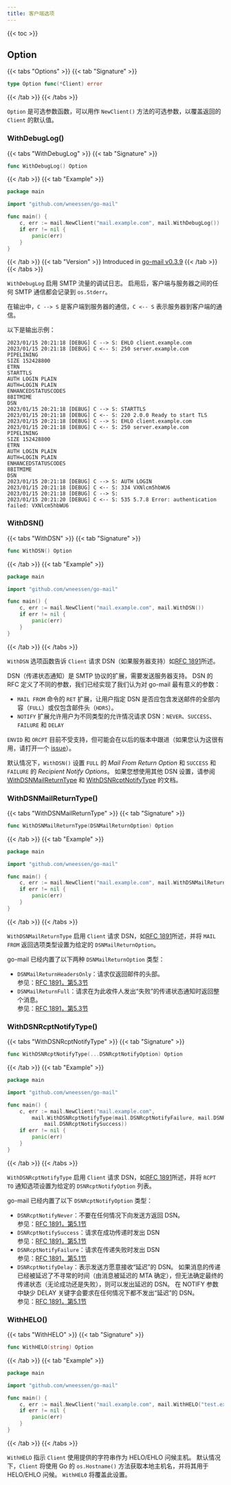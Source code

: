 ```yaml
---
title: 客户端选项
---
```


{{< toc >}}

## Option

{{< tabs "Options" >}}
{{< tab "Signature" >}}
```go
type Option func(*Client) error
```
{{< /tab >}}
{{< /tabs >}}

`Option` 是可选参数函数，可以用作 `NewClient()` 方法的可选参数，以覆盖返回的 `Client` 的默认值。

### WithDebugLog()
{{< tabs "WithDebugLog" >}}
{{< tab "Signature" >}}
```go
func WithDebugLog() Option
```
{{< /tab >}}
{{< tab "Example" >}}
```go
package main

import "github.com/wneessen/go-mail"

func main() {
    c, err := mail.NewClient("mail.example.com", mail.WithDebugLog())
    if err != nil {
        panic(err)
    }
}
```
{{< /tab >}}
{{< tab "Version" >}}
Introduced in [go-mail v0.3.9](https://github.com/wneessen/go-mail/releases/tag/v0.3.9)
{{< /tab >}}
{{< /tabs >}}

`WithDebugLog` 启用 SMTP 流量的调试日志。 启用后，客户端与服务器之间的任何 SMTP 通信都会记录到 `os.Stderr`。

在输出中，`C --> S` 是客户端到服务器的通信，`C <-- S` 表示服务器到客户端的通信。

以下是输出示例：
```
2023/01/15 20:21:18 [DEBUG] C --> S: EHLO client.example.com
2023/01/15 20:21:18 [DEBUG] C <-- S: 250 server.example.com
PIPELINING
SIZE 152428800
ETRN
STARTTLS
AUTH LOGIN PLAIN
AUTH=LOGIN PLAIN
ENHANCEDSTATUSCODES
8BITMIME
DSN
2023/01/15 20:21:18 [DEBUG] C --> S: STARTTLS
2023/01/15 20:21:18 [DEBUG] C <-- S: 220 2.0.0 Ready to start TLS
2023/01/15 20:21:18 [DEBUG] C --> S: EHLO client.example.com
2023/01/15 20:21:18 [DEBUG] C <-- S: 250 server.example.com
PIPELINING
SIZE 152428800
ETRN
AUTH LOGIN PLAIN
AUTH=LOGIN PLAIN
ENHANCEDSTATUSCODES
8BITMIME
DSN
2023/01/15 20:21:18 [DEBUG] C --> S: AUTH LOGIN
2023/01/15 20:21:18 [DEBUG] C <-- S: 334 VXNlcm5hbWU6
2023/01/15 20:21:18 [DEBUG] C --> S: 
2023/01/15 20:21:20 [DEBUG] C <-- S: 535 5.7.8 Error: authentication failed: VXNlcm5hbWU6
```

### WithDSN()

{{< tabs "WithDSN" >}}
{{< tab "Signature" >}}
```go
func WithDSN() Option
```
{{< /tab >}}
{{< tab "Example" >}}
```go
package main

import "github.com/wneessen/go-mail"

func main() {
    c, err := mail.NewClient("mail.example.com", mail.WithDSN())
    if err != nil {
        panic(err)
    }
}
```
{{< /tab >}}
{{< /tabs >}}

`WithDSN` 选项函数告诉 `Client` 请求 DSN（如果服务器支持）如[RFC 1891](https://rfc-editor.org/rfc/rfc1891.html)所述。

DSN（传递状态通知）是 SMTP 协议的扩展，需要发送服务器支持。 DSN 的 RFC 定义了不同的参数，我们已经实现了我们认为对 go-mail 最有意义的参数：

* `MAIL FROM` 命令的 `RET` 扩展，让用户指定 DSN 是否应包含发送邮件的全部内容（`FULL`）或仅包含邮件头（`HDRS`）。
* `NOTIFY` 扩展允许用户为不同类型的允许情况请求 DSN：`NEVER`、`SUCCESS`、`FAILURE` 和 `DELAY`

`ENVID` 和 `ORCPT` 目前不受支持，但可能会在以后的版本中跟进（如果您认为这很有用，请打开一个 [issue](https://github.com/wneessen/go-mail/issues/new/choose)）。

默认情况下，`WithDSN()` 设置 `FULL` 的 *Mail From Return Option* 和 `SUCCESS` 和 `FAILURE` 的 *Recipient Notify Options*。 如果您想使用其他 DSN 设置，请参阅 [WithDSNMailReturnType](#withdsnmailreturntype) 和 [WithDSNRcptNotifyType](#withdsnrcptnotifytype) 的文档。

### WithDSNMailReturnType()
{{< tabs "WithDSNMailReturnType" >}}
{{< tab "Signature" >}}
```go
func WithDSNMailReturnType(DSNMailReturnOption) Option
```
{{< /tab >}}
{{< tab "Example" >}}
```go
package main

import "github.com/wneessen/go-mail"

func main() {
    c, err := mail.NewClient("mail.example.com", mail.WithDSNMailReturnType(mail.DSNMailReturnFull))
    if err != nil {
        panic(err)
    }
}
```
{{< /tab >}}
{{< /tabs >}}

`WithDSNMailReturnType` 启用 `Client` 请求 DSN，如[RFC 1891](https://www.rfc-editor.org/rfc/rfc1891)所述，并将 `MAIL FROM` 返回选项类型设置为给定的 `DSNMailReturnOption`。

go-mail 已经内置了以下两种 `DSNMailReturnOption` 类型：

* `DSNMailReturnHeadersOnly`：请求仅返回邮件的头部。 \
  参见：[RFC 1891，第5.3节](https://www.rfc-editor.org/rfc/rfc1891#section-5.3)
* `DSNMailReturnFull`：请求在为此收件人发出“失败”的传递状态通知时返回整个消息。 \
  参见：[RFC 1891，第5.3节](https://www.rfc-editor.org/rfc/rfc1891#section-5.3)

### WithDSNRcptNotifyType()

{{< tabs "WithDSNRcptNotifyType" >}}
{{< tab "Signature" >}}
```go
func WithDSNRcptNotifyType(...DSNRcptNotifyOption) Option
```
{{< /tab >}}
{{< tab "Example" >}}
```go
package main

import "github.com/wneessen/go-mail"

func main() {
    c, err := mail.NewClient("mail.example.com",
        mail.WithDSNRcptNotifyType(mail.DSNRcptNotifyFailure, mail.DSNRcptNotifyDelay,
            mail.DSNRcptNotifySuccess))
    if err != nil {
        panic(err)
    }
}
```
{{< /tab >}}
{{< /tabs >}}

`WithDSNRcptNotifyType` 启用 `Client` 请求 DSN，如[RFC 1891](https://rfc-editor.org/rfc/rfc1891.html)所述，并将 `RCPT TO` 通知选项设置为给定的 `DSNRcptNotifyOption` 列表。

go-mail 已经内置了以下 `DSNRcptNotifyOption` 类型：

* `DSNRcptNotifyNever`：不要在任何情况下向发送方返回 DSN。 \
  参见：[RFC 1891，第5.1节](https://www.rfc-editor.org/rfc/rfc1891#section-5.1)
* `DSNRcptNotifySuccess`：请求在成功传递时发出 DSN\
  参见：[RFC 1891，第5.1节](https://www.rfc-editor.org/rfc/rfc1891#section-5.1)
* `DSNRcptNotifyFailure`：请求在传递失败时发出 DSN\
  参见：[RFC 1891，第5.1节](https://www.rfc-editor.org/rfc/rfc1891#section-5.1)
* `DSNRcptNotifyDelay`：表示发送方愿意接收“延迟”的 DSN。 如果消息的传递已经被延迟了不寻常的时间（由消息被延迟的 MTA 确定），但无法确定最终的传递状态（无论成功还是失败），则可以发出延迟的 DSN。 在 NOTIFY 参数中缺少 DELAY 关键字会要求在任何情况下都不发出“延迟”的 DSN。 \
  参见：[RFC 1891，第5.1节](https://www.rfc-editor.org/rfc/rfc1891#section-5.1)

### WithHELO()

{{< tabs "WithHELO" >}}
{{< tab "Signature" >}}
```go
func WithHELO(string) Option
```
{{< /tab >}}
{{< tab "Example" >}}
```go
package main

import "github.com/wneessen/go-mail"

func main() {
    c, err := mail.NewClient("mail.example.com", mail.WithHELO("test.example.com"))
    if err != nil {
        panic(err)
    }
}
```
{{< /tab >}}
{{< /tabs >}}

`WithHELO` 指示 `Client` 使用提供的字符串作为 HELO/EHLO 问候主机。 默认情况下，`Client` 将使用 Go 的 `os.Hostname()` 方法获取本地主机名，并将其用于 HELO/EHLO 问候。 `WithHELO` 将覆盖此设置。